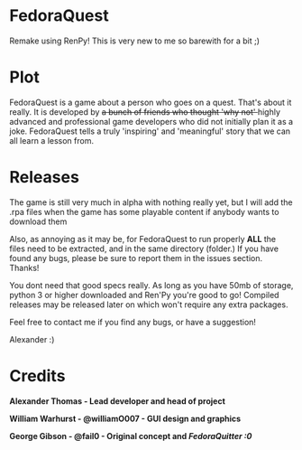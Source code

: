 # FedoraQuest
Remake using RenPy! This is very new to me so barewith for a bit ;)

# Plot
FedoraQuest is a game about a person who goes on a quest. That's about it really. It is developed by <s> a bunch of friends who thought 'why not' </s> highly advanced and professional game developers who did not initially plan it as a joke. FedoraQuest tells a truly 'inspiring' and 'meaningful' story that we can all learn a lesson from.
# Releases
The game is still very much in alpha with nothing really yet, but I will add the .rpa files when the game has some playable content if anybody wants to download them

Also, as annoying as it may be, for FedoraQuest to run properly <b>ALL</b> the files need to be extracted, and in the same directory (folder.) If you have found any bugs, please be sure to report them in the issues section. Thanks!

You dont need that good specs really. As long as you have 50mb of storage, python 3 or higher downloaded and Ren'Py you're good to go! Compiled releases may be released later on which won't require any extra packages.

Feel free to contact me if you find any bugs, or have a suggestion!

Alexander :)

# Credits
<b> Alexander Thomas - Lead developer and head of project </b>

<b> William Warhurst - @williamO007 - GUI design and graphics </b>

<b> George Gibson - @fail0 - Original concept and <i> FedoraQuitter :0 </u> </b>
